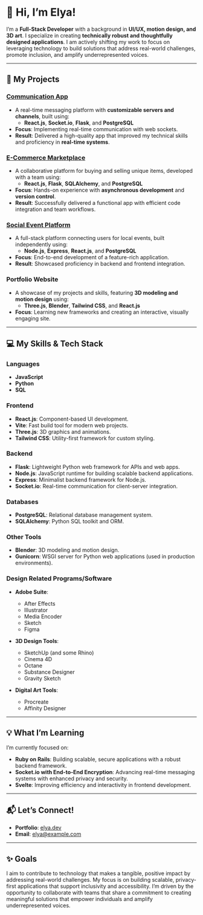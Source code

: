 # 👋 Hi, I’m Elya!

I’m a **Full-Stack Developer** with a background in **UI/UX, motion design, and 3D art**. I specialize in creating **technically robust and thoughtfully designed applications**. I am actively shifting my work to focus on leveraging technology to build solutions that address real-world challenges, promote inclusion, and amplify underrepresented voices.

---

## 🌟 My Projects

### **[Communication App](https://elya-le-banter.onrender.com)**
- A real-time messaging platform with **customizable servers and channels**, built using:
  - **React.js**, **Socket.io**, **Flask**, and **PostgreSQL**
- **Focus**: Implementing real-time communication with web sockets.
- **Result**: Delivered a high-quality app that improved my technical skills and proficiency in **real-time systems**.

### **[E-Commerce Marketplace](https://etsyclone-4ah1.onrender.com)**
- A collaborative platform for buying and selling unique items, developed with a team using:
  - **React.js**, **Flask**, **SQLAlchemy**, and **PostgreSQL**
- **Focus**: Hands-on experience with **asynchronous development** and **version control**.
- **Result**: Successfully delivered a functional app with efficient code integration and team workflows.

### **[Social Event Platform](https://meetpup-elya.onrender.com/)**
- A full-stack platform connecting users for local events, built independently using:
  - **Node.js**, **Express**, **React.js**, and **PostgreSQL**
- **Focus**: End-to-end development of a feature-rich application.
- **Result**: Showcased proficiency in backend and frontend integration.

### **Portfolio Website**
- A showcase of my projects and skills, featuring **3D modeling and motion design** using:
  - **Three.js**, **Blender**, **Tailwind CSS**, and **React.js**
- **Focus**: Learning new frameworks and creating an interactive, visually engaging site.

---

## 💻 My Skills & Tech Stack

### **Languages**
- **JavaScript**
- **Python**
- **SQL**

### **Frontend**
- **React.js**: Component-based UI development.
- **Vite**: Fast build tool for modern web projects.
- **Three.js**: 3D graphics and animations.
- **Tailwind CSS**: Utility-first framework for custom styling.

### **Backend**
- **Flask**: Lightweight Python web framework for APIs and web apps.
- **Node.js**: JavaScript runtime for building scalable backend applications.
- **Express**: Minimalist backend framework for Node.js.
- **Socket.io**: Real-time communication for client-server integration.

### **Databases**
- **PostgreSQL**: Relational database management system.
- **SQLAlchemy**: Python SQL toolkit and ORM.

### **Other Tools**
- **Blender**: 3D modeling and motion design.
- **Gunicorn**: WSGI server for Python web applications (used in production environments).

 ### **Design Related Programs/Software**

- **Adobe Suite**:
  - After Effects
  - Illustrator
  - Media Encoder
  - Sketch
  - Figma

- **3D Design Tools**:
  - SketchUp (and some Rhino)
  - Cinema 4D
  - Octane
  - Substance Designer
  - Gravity Sketch

- **Digital Art Tools**:
  - Procreate
  - Affinity Designer

---

## 💡 What I’m Learning
I’m currently focused on:
- **Ruby on Rails**: Building scalable, secure applications with a robust backend framework.
- **Socket.io with End-to-End Encryption**: Advancing real-time messaging systems with enhanced privacy and security.
- **Svelte**: Improving efficiency and interactivity in frontend development.

---

## 📬 Let’s Connect!
- **Portfolio**: [elya.dev](https://elya.dev)
- **Email**: [elya@example.com](mailto:elya@example.com)

---

## ✨ Goals

I aim to contribute to technology that makes a tangible, positive impact by addressing real-world challenges. My focus is on building scalable, privacy-first applications that support inclusivity and accessibility. I’m driven by the opportunity to collaborate with teams that share a commitment to creating meaningful solutions that empower individuals and amplify underrepresented voices.

